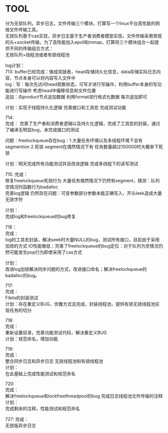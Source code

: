 # TOOL    
分为无锁队列，异步日志，文件传输三个模块，打算写一个linux平台高性能的网络文件传输工具。  
无锁队列基于cas实现，异步日志基于生产者消费者模型实现，文件传输采用常规的头+socket传输，为了高性能加入epoll和mmap，打算将三个模块组合一起提供不同的传输组合方式：  
无锁队列+线程池或者有锁线程池

log计划：  
713:
buffer已经完成：做成双链表，head存储持久化信息，data存储实际日志内容，节点本身可以将内容写入文件中  
log：写：每次先访问head观察状态，可写才进行写操作，利用buffer本身的写功能进行写操作 考虑head中偏移信息和文件位置  
追加：向product节点追加数据 利用format进行格式化数据 每次追加即可  

计划：实现子线程持久化逻辑 完善接口和工具宏 完成测试功能


714:  
完成：
完善了生产者和消费者逻辑以及持久化逻辑，完成了工具宏的封装，通过了编译无明显bug，未完成接口的测试   
  
问题：freelockqueue存在bug：1.大量任务环境以及多线程环境下会有segmention 2.死锁  segment在偶然情况下有 任务数量超过100000时大概率下死锁

计划：明天完成所有功能测试并且改进逻辑 完成多线程下的读写测试

715:
完成：  
修复freelockqueue死锁行为 大量任务偶然情况下仍然有segment，猜测：队列空情况时函数行为badalloc  
完善log逻辑 仍然存在问题：可变参数部分参数未能正确写入，开头leek造成大量无效字符  

计划：  
完成log和freelockqueue的bug修复
  
716：  
完成：  
log的工具宏封装，解决seek时大量NULL的bug，测试所有接口，目前由于采用加锁的方式 IO性能极低；完善了freelockqueue的bug定位：对于队列为空情况仍然可能发生pop行为即使采用了cas方式   
    
 计划：  
 改进log加锁解决同步问题的方式，改进接口命名；解决freelockqueue的badalloc的bug。

  
717:  
完成：  
Filets的封装测试  
计划：存在重定义BUG，优雅方式去完成，封装线程池，提供有锁无锁线程池实现任务的切分  

  
718:  
完成：  
重新设置目录，完善功能测试代码，解决重定义BUG  
计划：规范命名，增加功能

719:  
完成：  
整合同步日志和异步日志 无锁线程池和有锁线程池  
计划：  
在此基础上完成性能测试和规范命名

  
720:  
完成：  
解决freelockqueue和lockfreethreadpool的bug  完成日志线程池文件传输的注释  
计划：  
完成剩余的注释，性能测试和规范命名

727:
完成：  
无锁版异步日志  

